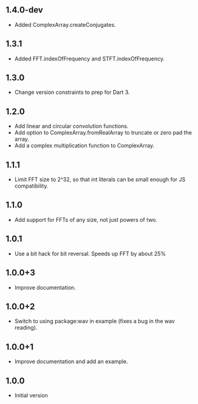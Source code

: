 ## 1.4.0-dev

- Added ComplexArray.createConjugates.

## 1.3.1

- Added FFT.indexOfFrequency and STFT.indexOfFrequency.

## 1.3.0

- Change version constraints to prep for Dart 3.

## 1.2.0

- Add linear and circular convolution functions.
- Add option to ComplexArray.fromRealArray to truncate or zero pad the array.
- Add a complex multiplication function to ComplexArray.

## 1.1.1

- Limit FFT size to 2^32, so that int literals can be small enough for JS
  compatibility.

## 1.1.0

- Add support for FFTs of any size, not just powers of two.

## 1.0.1

- Use a bit hack for bit reversal. Speeds up FFT by about 25%

## 1.0.0+3

- Improve documentation.

## 1.0.0+2

- Switch to using package:wav in example (fixes a bug in the wav reading).

## 1.0.0+1

- Improve documentation and add an example.

## 1.0.0

- Initial version
